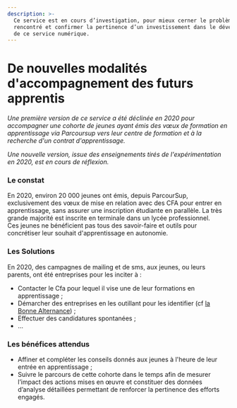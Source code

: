 ```yaml
---
description: >-
  Ce service est en cours d’investigation, pour mieux cerner le problème
  rencontré et confirmer la pertinence d’un investissement dans le développement
  de ce service numérique.
---
```


# De nouvelles modalités d'accompagnement des futurs apprentis

_Une première version de ce service a été déclinée en 2020 pour accompagner une cohorte de jeunes ayant émis des vœux de formation en apprentissage via Parcoursup vers leur centre de formation et à la recherche d'un contrat d'apprentissage._

_Une nouvelle version, issue des enseignements tirés de l'expérimentation en 2020, est en cours de réflexion._

### Le constat

En 2020, environ 20 000 jeunes ont émis, depuis ParcourSup, exclusivement des vœux de mise en relation avec des CFA pour entrer en apprentissage, sans assurer une inscription étudiante en parallèle. La très grande majorité est inscrite en terminale dans un lycée professionnel.   
Ces jeunes ne bénéficient pas tous des savoir-faire et outils pour concrétiser leur souhait d'apprentissage en autonomie.

### Les Solutions

En 2020, des campagnes de mailing et de sms, aux jeunes, ou leurs parents, ont été entreprises pour les inciter à :

* Contacter le Cfa pour lequel il vise une de leur formations en apprentissage ;
* Démarcher des entreprises en les outillant pour les identifier \(cf [la Bonne Alternance](https://labonnealternance.pole-emploi.fr/)\)  ;
* Effectuer des candidatures spontanées ;
* ...

### Les bénéfices attendus

* Affiner et compléter les conseils donnés aux jeunes à l'heure de leur entrée en apprentissage ;
* Suivre le parcours de cette cohorte dans le temps afin de mesurer l’impact des actions mises en œuvre et constituer  des données d’analyse détaillées permettant de renforcer la pertinence des efforts engagés.



